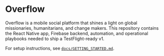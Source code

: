 # Overflow

Overflow is a mobile social platform that shines a light on global missionaries, humanitarians, and change makers. This repository contains the React Native app, Firebase backend, automation, and operational playbooks needed to ship a TestFlight-ready v1.

For setup instructions, see [`docs/GETTING_STARTED.md`](docs/GETTING_STARTED.md).
